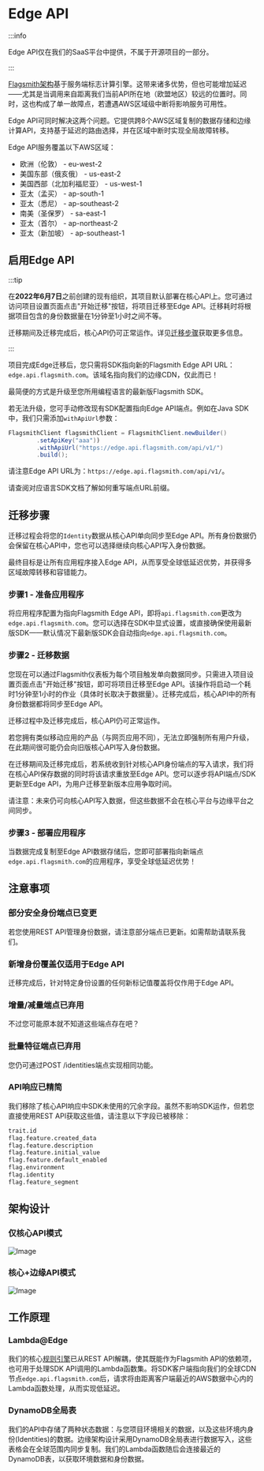 # Edge API

:::info

Edge API仅在我们的SaaS平台中提供，不属于开源项目的一部分。

:::

[Flagsmith架构](/guides-and-examples/integration-approaches#flags-are-evaluated-server-side)基于服务端标志计算引擎。这带来诸多优势，但也可能增加延迟——尤其是当调用来自距离我们当前API所在地（欧盟地区）较远的位置时。同时，这也构成了单一故障点，若遭遇AWS区域级中断将影响服务可用性。

Edge API可同时解决这两个问题。它提供跨8个AWS区域复制的数据存储和边缘计算API，支持基于延迟的路由选择，并在区域中断时实现全局故障转移。

Edge API服务覆盖以下AWS区域：

- 欧洲（伦敦） - eu-west-2
- 美国东部（俄亥俄） - us-east-2
- 美国西部（北加利福尼亚） - us-west-1
- 亚太（孟买） - ap-south-1
- 亚太（悉尼） - ap-southeast-2
- 南美（圣保罗） - sa-east-1
- 亚太（首尔） - ap-northeast-2
- 亚太（新加坡） - ap-southeast-1

## 启用Edge API

:::tip

在**2022年6月7日**之前创建的现有组织，其项目默认部署在核心API上。您可通过访问项目设置页面点击"开始迁移"按钮，将项目迁移至Edge API。迁移耗时将根据项目包含的身份数据量在1分钟至1小时之间不等。

迁移期间及迁移完成后，核心API仍可正常运作。详见[迁移步骤](#migration-steps)获取更多信息。

:::

项目完成Edge迁移后，您只需将SDK指向新的Flagsmith Edge API URL：`edge.api.flagsmith.com`。该域名指向我们的边缘CDN，仅此而已！

最简便的方式是升级至您所用编程语言的最新版Flagsmith SDK。

若无法升级，您可手动修改现有SDK配置指向Edge API端点。例如在Java SDK中，我们只需添加`withApiUrl`参数：

```java
FlagsmithClient flagsmithClient = FlagsmithClient.newBuilder()
        .setApiKey("aaa"))
        .withApiUrl("https://edge.api.flagsmith.com/api/v1/")
        .build();
```

请注意Edge API URL为：`https://edge.api.flagsmith.com/api/v1/`。

请查阅对应语言SDK文档了解如何重写端点URL前缀。

## 迁移步骤

迁移过程会将您的`Identity`数据从核心API单向同步至Edge API。所有身份数据仍会保留在核心API中，您也可以选择继续向核心API写入身份数据。

最终目标是让所有应用程序接入Edge API，从而享受全球低延迟优势，并获得多区域故障转移和容错能力。

### 步骤1 - 准备应用程序

将应用程序配置为指向Flagsmith Edge API，即将`api.flagsmith.com`更改为`edge.api.flagsmith.com`。您可以选择在SDK中显式设置，或直接确保使用最新版SDK——默认情况下最新版SDK会自动指向`edge.api.flagsmith.com`。

### 步骤2 - 迁移数据

您现在可以通过Flagsmith仪表板为每个项目触发单向数据同步。只需进入项目设置页面点击"开始迁移"按钮，即可将项目迁移至Edge API。该操作将启动一个耗时1分钟至1小时的作业（具体时长取决于数据量）。迁移完成后，核心API中的所有身份数据都将同步至Edge API。

迁移过程中及迁移完成后，核心API仍可正常运作。

若您拥有类似移动应用的产品（与网页应用不同），无法立即强制所有用户升级，在此期间很可能仍会向旧版核心API写入身份数据。

在迁移期间及迁移完成后，若系统收到针对核心API身份端点的写入请求，我们将在核心API保存数据的同时将该请求重放至Edge API。您可以逐步将API端点/SDK更新至Edge API，为用户迁移至新版本应用争取时间。

请注意：未来仍可向核心API写入数据，但这些数据不会在核心平台与边缘平台之间同步。

### 步骤3 - 部署应用程序

当数据完成复制至Edge API数据存储后，您即可部署指向新端点`edge.api.flagsmith.com`的应用程序，享受全球低延迟优势！

## 注意事项

### 部分安全身份端点已变更

若您使用REST API管理身份数据，请注意部分端点已更新。如需帮助请联系我们。

### 新增身份覆盖仅适用于Edge API

迁移完成后，针对特定身份设置的任何新标记值覆盖将仅作用于Edge API。

### 增量/减量端点已弃用

不过您可能原本就不知道这些端点存在吧？

### 批量特征端点已弃用

您仍可通过POST /identities端点实现相同功能。

### API响应已精简

我们移除了核心API响应中SDK未使用的冗余字段。虽然不影响SDK运作，但若您直接使用REST API获取这些值，请注意以下字段已被移除：

```txt
trait.id
flag.feature.created_data
flag.feature.description
flag.feature.initial_value
flag.feature.default_enabled
flag.environment
flag.identity
flag.feature_segment
```

## 架构设计

### 仅核心API模式

![Image](/img/core-api-now.svg)

### 核心+边缘API模式

![Image](/img/edge-api-now.svg)

## 工作原理

### Lambda@Edge

我们的核心[规则引擎](https://github.com/Flagsmith/flagsmith-engine)已从REST API解耦，使其既能作为Flagsmith API的依赖项，也可用于处理SDK API调用的Lambda函数集。将SDK客户端指向我们的全球CDN节点`edge.api.flagsmith.com`后，请求将由距离客户端最近的AWS数据中心内的Lambda函数处理，从而实现低延迟。

### DynamoDB全局表

我们的API中存储了两种状态数据：与您项目环境相关的数据，以及这些环境内身份(Identities)的数据。边缘架构设计采用DynamoDB全局表进行数据写入，这些表格会在全球范围内同步复制。我们的Lambda函数随后会连接最近的DynamoDB表，以获取环境数据和身份数据。
